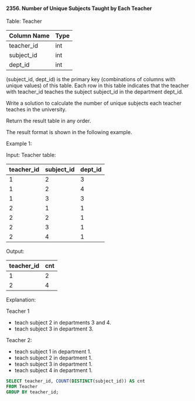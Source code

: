 #### 2356. Number of Unique Subjects Taught by Each Teacher


Table: Teacher


| Column Name | Type |
|-------------|------|
| teacher_id  | int  |
| subject_id  | int  |
| dept_id     | int  |

(subject_id, dept_id) is the primary key (combinations of columns with unique values) of this table.
Each row in this table indicates that the teacher with teacher_id teaches the subject subject_id in the department dept_id.

 

Write a solution to calculate the number of unique subjects each teacher teaches in the university.

Return the result table in any order.

The result format is shown in the following example.

 

Example 1:

Input: 
Teacher table:

| teacher_id | subject_id | dept_id |
|------------|------------|---------|
| 1          | 2          | 3       |
| 1          | 2          | 4       |
| 1          | 3          | 3       |
| 2          | 1          | 1       |
| 2          | 2          | 1       |
| 2          | 3          | 1       |
| 2          | 4          | 1       |

Output:  

| teacher_id | cnt |
|------------|-----|
| 1          | 2   |
| 2          | 4   |

Explanation: 

Teacher 1
- teach subject 2 in departments 3 and 4.
- teach subject 3 in department 3.

Teacher 2:
- teach subject 1 in department 1.
- teach subject 2 in department 1.
- teach subject 3 in department 1.
- teach subject 4 in department 1.


```sql
SELECT teacher_id, COUNT(DISTINCT(subject_id)) AS cnt 
FROM Teacher
GROUP BY teacher_id;
```